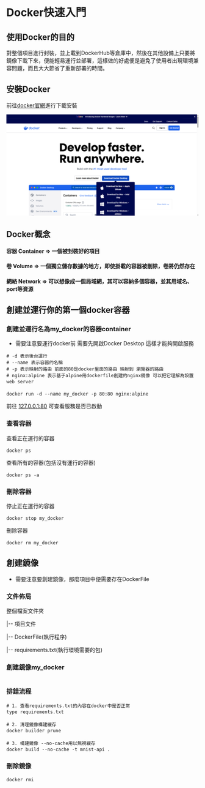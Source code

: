 # Docker快速入門

## 使用Docker的目的
對整個項目進行封裝，並上載到DockerHub等倉庫中，然後在其他設備上只要將鏡像下載下來，便能輕易運行並部署，這樣做的好處便是避免了使用者出現環境兼容問題，而且大大節省了重新部署的時間。

## 安裝Docker
前往[docker官網](https://www.docker.com/)進行下載安裝

![](images/docker_index.png)

## Docker概念
#### 容器 Container => 一個被封裝好的項目

#### 卷 Volume => 一個獨立儲存數據的地方，即使掛載的容器被刪除，卷將仍然存在

#### 網絡 Network => 可以想像成一個局域網，其可以容納多個容器，並其用域名、port等資源

## 創建並運行你的第一個docker容器
### 創建並運行名為my_docker的容器container
* 需要注意要運行docker前 需要先開啟Docker Desktop 這樣才能夠開啟服務
```
# -d 表示後台運行
# --name 表示容器的名稱
# -p 表示映射的路由 前面的80是docker里面的路由 映射到 瀏覽器的路由
# nginx:alpine 表示基于alpine用dockerfile創建的nginx鏡像 可以把它理解為設置web server

docker run -d --name my_docker -p 80:80 nginx:alpine
```
前往 [127.0.0.1:80](127.0.0.1:80) 可查看服務是否已啟動

### 查看容器
查看正在運行的容器
```
docker ps
```

查看所有的容器(包括沒有運行的容器)
```
docker ps -a
```

### 刪除容器
停止正在運行的容器
```
docker stop my_docker
```

刪除容器
```
docker rm my_docker
```

## 創建鏡像
* 需要注意要創建鏡像，那麼項目中便需要存在DockerFile

### 文件佈局
整個檔案文件夾

|-- 項目文件

|-- DockerFile(執行程序)

|-- requirements.txt(執行環境需要的包)

### 創建鏡像my_docker
```

```

### 排錯流程
```
# 1. 查看requirements.txt的內容在docker中是否正常
type requirements.txt

# 2. 清理鏡像構建緩存
docker builder prune

# 3. 構建鏡像 --no-cache用以無視緩存
docker build --no-cache -t mnist-api .

```

### 刪除鏡像
```
docker rmi 
```

